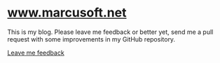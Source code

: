 www.marcusoft.net
======================

This is my blog. Please leave me feedback or better yet, send me a pull request with some improvements in my GitHub repository.

[Leave me feedback](https://github.com/marcusoftnet/marcusoftnet.github.io/issues/new)
